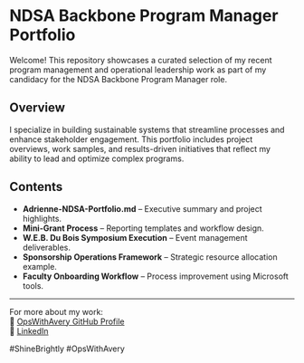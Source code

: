 # NDSA Backbone Program Manager Portfolio

Welcome! This repository showcases a curated selection of my recent program management and operational leadership work as part of my candidacy for the NDSA Backbone Program Manager role.

## Overview

I specialize in building sustainable systems that streamline processes and enhance stakeholder engagement. This portfolio includes project overviews, work samples, and results-driven initiatives that reflect my ability to lead and optimize complex programs.

## Contents

- **Adrienne-NDSA-Portfolio.md** – Executive summary and project highlights.
- **Mini-Grant Process** – Reporting templates and workflow design.
- **W.E.B. Du Bois Symposium Execution** – Event management deliverables.
- **Sponsorship Operations Framework** – Strategic resource allocation example.
- **Faculty Onboarding Workflow** – Process improvement using Microsoft tools.

---

For more about my work:  
🔗 [OpsWithAvery GitHub Profile](https://github.com/OpsWithAvery)  
🔗 [LinkedIn](https://www.linkedin.com/in/adrienneavery/)

#ShineBrightly #OpsWithAvery
